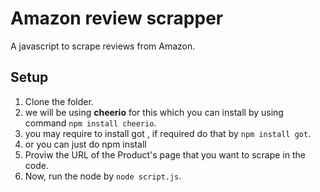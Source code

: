 # Amazon review scrapper

A javascript to scrape reviews from Amazon.

## Setup
1. Clone the folder.  
2. we will be using **cheerio** for this which you can install by using command ```npm install cheerio```. 
3. you may require to install got , if required do that by ```npm install got```. 
4. or you can just do npm install
5. Proviw the URL of the Product's page that you want to scrape in the code.
6. Now, run the node by ```node script.js```.
